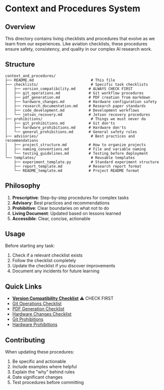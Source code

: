 # Context and Procedures System

## Overview

This directory contains living checklists and procedures that evolve as we learn from our experiences. Like aviation checklists, these procedures ensure safety, consistency, and quality in our complex AI research work.

## Structure

```
context_and_procedures/
├── README.md                          # This file
├── checklists/                        # Specific task checklists
│   ├── version_compatibility.md      # ALWAYS CHECK FIRST
│   ├── git_operations.md             # Git workflow procedures
│   ├── pdf_generation.md             # PDF creation from markdown
│   ├── hardware_changes.md           # Hardware configuration safety
│   ├── research_documentation.md     # Research paper standards
│   ├── code_development.md           # Development workflows
│   └── jetson_recovery.md            # Jetson recovery procedures
├── prohibitions/                      # Things we must never do
│   ├── git_prohibitions.md           # Git don'ts
│   ├── hardware_prohibitions.md      # Hardware don'ts
│   └── general_prohibitions.md       # General safety rules
├── advisories/                        # Best practices and recommendations
│   ├── project_structure.md          # How to organize projects
│   ├── naming_conventions.md         # File and variable naming
│   └── testing_guidelines.md         # Testing before deployment
└── templates/                         # Reusable templates
    ├── experiment_template.py         # Standard experiment structure
    ├── report_template.md            # Research report format
    └── README_template.md            # Project README format
```

## Philosophy

1. **Prescriptive**: Step-by-step procedures for complex tasks
2. **Advisory**: Best practices and recommendations
3. **Prohibitive**: Clear boundaries on what not to do
4. **Living Document**: Updated based on lessons learned
5. **Accessible**: Clear, concise, actionable

## Usage

Before starting any task:
1. Check if a relevant checklist exists
2. Follow the checklist completely
3. Update the checklist if you discover improvements
4. Document any incidents for future learning

## Quick Links

- **[Version Compatibility Checklist](checklists/version_compatibility.md)** ⚠️ CHECK FIRST
- [Git Operations Checklist](checklists/git_operations.md)
- [PDF Generation Checklist](checklists/pdf_generation.md)
- [Hardware Changes Checklist](checklists/hardware_changes.md)
- [Git Prohibitions](prohibitions/git_prohibitions.md)
- [Hardware Prohibitions](prohibitions/hardware_prohibitions.md)

## Contributing

When updating these procedures:
1. Be specific and actionable
2. Include examples where helpful
3. Explain the "why" behind rules
4. Date significant changes
5. Test procedures before committing